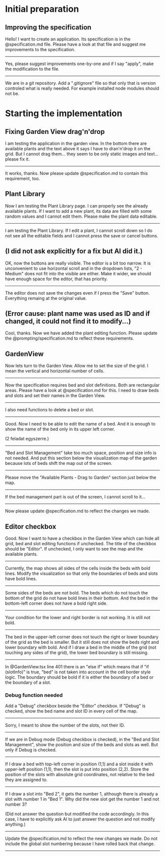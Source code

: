 # Initial preparation

## Improving the specification

Hello! I want to create an application. Its specification is in the @specification.md file. Please have a look at that file and suggest me improvements to the specification.

---

Yes, please suggest improvements one-by-one and if I say "apply", make the modification to the file.

--------

We are in a git repository. Add a ".gitignore" file so that only that is version controled what is really needed. For example installed node modules should not be.

# Starting the implementation

## Fixing Garden View drag'n'drop

I am testing the application in the garden view. In the bottom there are available plants and the text above it says I have to dran'n'drop it on the grid. But I cannot drag them... they seem to be only static images and text... please fix it.

--------

It works, thanks. Now please update @specification.md to contain this requirement, too.

## Plant Library

Now I am testing the Plant Library page. I can properly see the already available plants. If I want to add a new plant, its data are filled with some random values and I cannot edit them. Please make the plant data editable.

-----------------

I am testing the Plant Library. If I edit a plant, I cannot scroll down so I do not see all the editable fields and I cannot press the save or cancel buttons.

(I did not ask explicitly for a fix but AI did it.)
-------------

OK, now the buttons are really visible. The editor is a bit too narrow. It is unconvenient to use horizontal scroll and in the dropdown lists, "2 - Medium" does not fit into the visible are either. Make it wider, we should have enough space for the editor, that has priority.

------------------

The editor does not save the changes even if I press the "Save" button. Everything remaing at the original value.

(Error cause: plant name was used as ID and if changed, it could not find it to modify...)
---------------------

Cool, thanks. Now we have added the plant editing function. Please update the @prompting/specification.md to reflect these requirements.

## GardenView

Now lets turn to the Garden View. Allow me to set the size of the grid. I mean the vertical and horizontal number of cells.

--------------------

Now the specification requires bed and slot definitions. Both are rectangular areas. Please have a look at @specification.md for this. I need to draw beds and slots and set their names in the Garden View.

------------------

I also need functions to delete a bed or slot.

---------------------

Good. Now I need to be able to edit the name of a bed. And it is enough to show the name of the bed only in its upper left corner.

(2 feladat egyszerre.)

-------------------

"Bed and Slot Management" take too much space, position and size info is not needed. And put this section below the visualization map of the garden because lots of beds shift the map out of the screen.

------------------

Please move the "Available Plants - Drag to Garden" section just below the map.

-------------------

If the bed management part is out of the screen, I cannot scroll to it...

--------------------

Now please update @specification.md to reflect the changes we made.

## Editor checkbox

Good. Now I want to have a checkbox in the Garden View which can hide all grid, bed and slot editing functions if unchecked. The title of the checkbox should be "Editor". If unchecked, I only want to see the map and the available plants.

-----------------

Currently, the map shows all sides of the cells inside the beds with bold lines. Modify the visualization so that only the boundaries of beds and slots have bold lines.

--------------------

Some sides of the beds are not bold. The beds which do not touch the bottom of the grid do not have bold lines in their bottom. And the bed in the bottom-left corner does not have a bold right side.

----------------

Your condition for the lower and right border is not working. It is still not bold.

--------------------

The bed in the upper-left corner does not touch the right or lower boundary of the grid as the bed is smaller. But it still does not show the beds right and lower boundary with bold. And if I draw a bed in the middle of the grid (not touching any sides of the grid), the lower bed boundary is still missing.

----------------------

In @GardenView.tsx line 401 there is an "else if" which means that if "if (slotInfo)" is true, "bed" is not taken into account in the cell border style logic. The boundary should be bold if it is either the boundary of a bed or the boundary of a slot.

### Debug function needed

Add a "Debug" checkbox beside the "Editor" checkbox. If "Debug" is checked, show the bed name and slot ID in every cell of the map.

----

Sorry, I meant to show the number of the slots, not their ID.

----------

If we are in Debug mode (Debug checkbox is checked), in the "Bed and Slot Management", show the position and size of the beds and slots as well. But only if Debug is checked.

-----------

If I draw a bed with top-left corner in position (1,1) and a slot inside it with upper-left position (1,1), then the slot is put into position (2,2). Store the position of the slots with absolute grid coordinates, not relative to the bed they are assigned to.

--------------

If I draw a slot into "Bed 2", it gets the number 1, although there is already a slot with number 1 in "Bed 1". Why did the new slot get the number 1 and not number 3?

(Did not answer the question but modified the code accordingly. In this case, I have to explicitly ask AI to just answer the question and not modify anything.)

-----------------

Update the @specification.md to reflect the new changes we made. Do not include the global slot numbering because I have rolled back that change.

------------------

